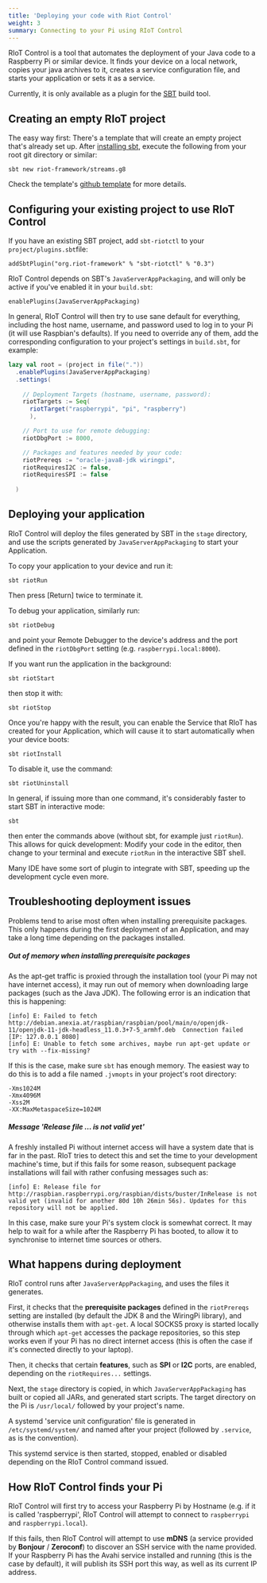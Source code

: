 ```yaml
---
title: 'Deploying your code with Riot Control'
weight: 3
summary: Connecting to your Pi using RIoT Control
---
```


RIoT Control is a tool that automates the deployment of your Java code to a Raspberry Pi or similar device. It finds your device on a local network, copies your java archives to it, creates a service configuration file, and starts your application or sets it as a service.

Currently, it is only available as a plugin for the [SBT] build tool.

## Creating an empty RIoT project 

The easy way first: There's a template that will create an empty project that's already set up. After [installing sbt], execute the following from your root git directory or similar:

```
sbt new riot-framework/streams.g8
```

Check the template's [github template][streams.g8] for more details.

## Configuring your existing project to use RIoT Control 

If you have an existing SBT project, add `sbt-riotctl` to your `project/plugins.sbt`file:

```
addSbtPlugin("org.riot-framework" % "sbt-riotctl" % "0.3")
```

RIoT Control depends on SBT's `JavaServerAppPackaging`, and will only be active if you've enabled it in your `build.sbt`:

```
enablePlugins(JavaServerAppPackaging)
```

In general, RIoT Control will then try to use sane default for everything, including the host name, username, and password used to log in to your Pi (it will use Raspbian's defaults). If you need to override any of them, add the corresponding configuration to your project's settings in `build.sbt`, for example:

```scala
lazy val root = (project in file("."))
  .enablePlugins(JavaServerAppPackaging)
  .settings(
  
    // Deployment Targets (hostname, username, password):
    riotTargets := Seq(
      riotTarget("raspberrypi", "pi", "raspberry")
      ),

    // Port to use for remote debugging:
    riotDbgPort := 8000,

    // Packages and features needed by your code:
    riotPrereqs := "oracle-java8-jdk wiringpi",
    riotRequiresI2C := false,
    riotRequiresSPI := false
    
  )
```

## Deploying your application

RIoT Control will deploy the files generated by SBT in the `stage` directory, and use the scripts generated by `JavaServerAppPackaging` to start your Application.

To copy your application to your device and run it:

```
sbt riotRun
```
Then press [Return] twice to terminate it. 

To debug your application, similarly run:

```
sbt riotDebug
```
and point your Remote Debugger to the device's address and the port defined in the `riotDbgPort` setting (e.g. `raspberrypi.local:8000`).

If you want run the application in the background:

```
sbt riotStart
```
then stop it with:

```
sbt riotStop
```

Once you're happy with the result, you can enable the Service that RIoT has created for your Application, which will cause it to start automatically when your device boots:

```
sbt riotInstall
```
To disable it, use the command:

```
sbt riotUninstall
```

In general, if issuing more than one command, it's considerably faster to start SBT in interactive mode:

```
sbt
```

then enter the commands above (without sbt, for example just `riotRun`). This allows for quick development: Modify your code in the editor, then change to your terminal and execute `riotRun` in the interactive SBT shell.

Many IDE have some sort of plugin to integrate with SBT, speeding up the development cycle even more.

## Troubleshooting deployment issues

Problems tend to arise most often when installing prerequisite packages. This only happens during the first deployment of an Application, and may take a long time depending on the packages installed.

##### Out of memory when installing prerequisite packages

As the apt-get traffic is proxied through the installation tool (your Pi may not have internet access), it may run out of memory when downloading large packages (such as the Java JDK). The following error is an indication that this is happening:

```
[info] E: Failed to fetch http://debian.anexia.at/raspbian/raspbian/pool/main/o/openjdk-11/openjdk-11-jdk-headless_11.0.3+7-5_armhf.deb  Connection failed [IP: 127.0.0.1 8080]
[info] E: Unable to fetch some archives, maybe run apt-get update or try with --fix-missing?
```

If this is the case, make sure `sbt` has enough memory. The easiest way to do this is to add a file named `.jvmopts` in your project's root directory:

```
-Xms1024M
-Xmx4096M
-Xss2M
-XX:MaxMetaspaceSize=1024M
```

##### Message 'Release file ... is not valid yet'

A freshly installed Pi without internet access will have a system date that is far in the past. RIoT tries to detect this and set the time to your development machine's time, but if this fails for some reason, subsequent package installations will fail with rather confusing messages such as:

```
[info] E: Release file for http://raspbian.raspberrypi.org/raspbian/dists/buster/InRelease is not valid yet (invalid for another 80d 10h 26min 56s). Updates for this repository will not be applied.
```

In this case, make sure your Pi's system clock is somewhat correct. It may help to wait for a while after the Raspberry Pi has booted, to allow it to synchronise to internet time sources or others.


## What happens during deployment

RIoT control runs after `JavaServerAppPackaging`, and uses the files it generates.

First, it checks that the **prerequisite packages** defined in the `riotPrereqs` setting are installed (by default the JDK 8 and the WiringPi library), and otherwise installs them with `apt-get`. A local SOCKS5 proxy is started locally through which `apt-get` accesses the package repositories, so this step works even if your Pi has no direct internet access (this is often the case if it's connected directly to your laptop).

Then, it checks that certain **features**, such as **SPI** or **I2C** ports, are enabled, depending on the `riotRequires...` settings.

Next, the `stage` directory is copied, in which `JavaServerAppPackaging` has built or copied all JARs, and generated start scripts. The target directory on the Pi is `/usr/local/` followed by your project's name.

A systemd 'service unit configuration' file is generated in `/etc/systemd/system/` and named after your project (followed by `.service`, as is the convention).

This systemd service is then started, stopped, enabled or disabled depending on the RIoT Control command issued. 

## How RIoT Control finds your Pi

RIoT Control will first try to access your Raspberry Pi by Hostname (e.g. if it is called 'raspberrypi', RIoT Control will attempt to connect to `raspberrypi` and `raspberrypi.local`).

If this fails, then RIoT Control will attempt to use **mDNS** (a service provided by **Bonjour** / **Zeroconf**) to discover an SSH service with the name provided. If your Raspberry Pi has the Avahi service installed and running (this is the case by default), it will publish its SSH port this way, as well as its current IP address.

[sbt]: https://www.scala-sbt.org
[installing sbt]: https://www.scala-sbt.org/1.x/docs/Setup.html
[streams.g8]: https://github.com/riot-framework/streams.g8
[riot-core]: https://github.com/riot-framework/riot-core
[sbt-riot]: https://github.com/riot-framework/sbt-riotctl
[riot]: https://riot.community
[akka streams]: https://doc.akka.io/docs/akka/current/stream/stream-quickstart.html
[giter8]: http://www.foundweekends.org/giter8/
[systemctl]: https://www.digitalocean.com/community/tutorials/how-to-use-systemctl-to-manage-systemd-services-and-units
